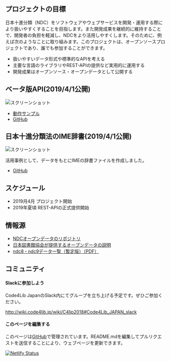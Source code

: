 ## プロジェクトの目標

日本十進分類（NDC）をソフトウェアやウェブサービスを開発・運用する際により扱いやすくすることを目指します。また開発成果を継続的に維持することで、開発者の負担を軽減し、NDCをより活用しやすくします。そのために、例えば次のようなことに取り組みます。このプロジェクトは、オープンソースプロジェクトであり、誰でも参加することができます。

- 扱いやすいデータ形式や標準的なAPIを考える
- 主要な言語のライブラリやREST-APIの提供など実用的に運用する
- 開発成果はオープンソース・オープンデータとして公開する

## ベータ版API(2019/4/1公開)

![スクリーンショット](img/api.png) 

- [動作サンプル](https://ndc-api-beta.arukascloud.io/)
- [GitHub](https://github.com/ndc-dev/python-parser)

## 日本十進分類法のIME辞書(2019/4/1公開)

![スクリーンショット](img/dic.gif) 

活用事例として、データをもとにIMEの辞書ファイルを作成しました。

- [GitHub](https://github.com/ndc-dev/ndc-ime-dic)

## スケジュール

- 2019月4月 プロジェクト開始
- 2019年夏頃 REST-APIの正式提供開始

## 情報源

- [NDCオープンデータのリポジトリ](https://github.com/ndc-dev/opendata)
- [日本図書館協会が提供するオープンデータの説明](https://www.jla.or.jp/committees/bunrui//tabid/789/Default.aspx)
- [ndc8・ndc9データ一覧（暫定版）（PDF）](https://www.jla.or.jp/Portals/0/data/iinkai/bunrui/1_NDC%E3%83%87%E3%83%BC%E3%82%BF%E4%B8%80%E8%A6%A7%EF%BC%88%E6%9A%AB%E5%AE%9A%E7%89%88%EF%BC%89.pdf)

## コミュニティ

#### Slackに参加しよう

Code4Lib JapanのSlack内にてグループを立ち上げる予定です。ぜひご参加ください。

http://wiki.code4lib.jp/wiki/C4ljp2018#Code4Lib_JAPAN_slack


#### このページを編集する

このページは[GitHub](https://github.com/ndc-dev/web)で管理されています。README.mdを編集してプルリクエストを送信することにより、ウェブページを更新できます。

[![Netlify Status](https://api.netlify.com/api/v1/badges/a68f14ab-1fe3-488b-b8ad-7adc160fb233/deploy-status)](https://app.netlify.com/sites/heuristic-wing-da54ea/deploys)

